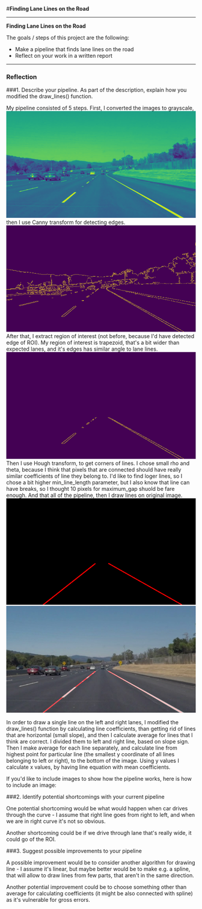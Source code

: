 #**Finding Lane Lines on the Road**

---

**Finding Lane Lines on the Road**

The goals / steps of this project are the following:
* Make a pipeline that finds lane lines on the road
* Reflect on your work in a written report


[//]: # (Image References)

[image1]: ./test_images_output/grayed_solidWhiteCurve.jpg "Grayscale"
[image2]: ./test_images_output/canned_solidWhiteCurve.jpg "After Canny transform"
[image3]: ./test_images_output/masked_solidWhiteCurve.jpg "ROI"
[image4]: ./test_images_output/hough_solidWhiteCurve.jpg "Hough transform"
[image5]: ./test_images_output/solidWhiteCurve.jpg "Final image"


---

### Reflection

###1. Describe your pipeline. As part of the description, explain how you modified the draw_lines() function.

My pipeline consisted of 5 steps. First, I converted the images to grayscale,
![alt text][image1]
then I use Canny transform for detecting edges.
![alt text][image2]
After that, I extract region of interest (not before, because I'd have detected edge of ROI). My region of
interest is trapezoid, that's a bit wider than expected lanes, and it's edges has similar angle to lane lines.
![alt text][image3]
Then I use Hough transform, to get corners of lines. I chose small rho and theta, because I think that pixels that are
connected should have really similar coefficients of line they belong to. I'd like to find loger lines, so I chose a bit
higher min_line_length parameter, but I also know that line can have breaks, so I thought 10 pixels for maximum_gap
shuold be fare enough. And that all of the pipeline, then I draw lines on original image.
![alt text][image4]
![alt text][image5]

In order to draw a single line on the left and right lanes, I modified the draw_lines() function by calculating line
coefficients, than getting rid of lines that are horizontal (small slope), and then I calculate average for lines that
I think are correct. I divided them to left and right line, based on slope sign. Then I make average for each line
separately, and calculate line from highest point for particular line (the smallest y coordinate of all lines belonging
to left or right), to the bottom of the image. Using y values I calculate x values, by having line equation with mean
coefficients.

If you'd like to include images to show how the pipeline works, here is how to include an image: 




###2. Identify potential shortcomings with your current pipeline


One potential shortcoming would be what would happen when car drives through the curve - I assume that right line goes
from right to left, and when we are in right curve it's not so obvious.

Another shortcoming could be if we drive through lane that's really wide, it could go of the ROI.


###3. Suggest possible improvements to your pipeline

A possible improvement would be to consider another algorithm for drawing line - I assume it's linear, but maybe better
would be to make e.g. a spline, that will allow to draw lines from few parts, that aren't in the same direction.

Another potential improvement could be to choose something other than average for calculating coefficients (it might be
also connected with spline) as it's vulnerable for gross errors.